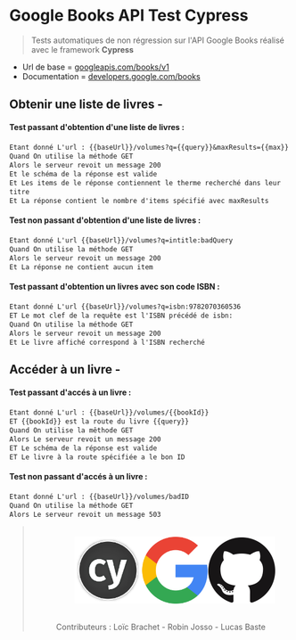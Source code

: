 # Google Books API Test Cypress
> Tests automatiques de non régression sur l'API Google Books réalisé avec le framework **Cypress**

- Url de base = [googleapis.com/books/v1](https://www.googleapis.com/books/v1)
- Documentation = [developers.google.com/books](https://developers.google.com/books)
## Obtenir une liste de livres -
#### Test passant d'obtention d'une liste de livres :
```
Etant donné L'url : {{baseUrl}}/volumes?q={{query}}&maxResults={{max}}
Quand On utilise la méthode GET
Alors le serveur revoit un message 200
Et le schéma de la réponse est valide
Et Les items de le réponse contiennent le therme recherché dans leur titre
Et La réponse contient le nombre d'items spécifié avec maxResults
```
#### Test non passant d'obtention d'une liste de livres :
```
Etant donné L'url {{baseUrl}}/volumes?q=intitle:badQuery
Quand On utilise la méthode GET
Alors le serveur revoit un message 200
Et La réponse ne contient aucun item
```
#### Test passant d'obtention un livres avec son code ISBN :
```
Etant donné L'url {{baseUrl}}/volumes?q=isbn:9782070360536
ET Le mot clef de la requête est l'ISBN précédé de isbn:
Quand On utilise la méthode GET
Alors le serveur revoit un message 200
Et Le livre affiché correspond à l'ISBN recherché
```
## Accéder à un livre -
#### Test passant d'accés à un livre :
```
Etant donné L'url : {{baseUrl}}/volumes/{{bookId}}
ET {{bookId}} est la route du livre {{query}}
Quand On utilise la mêthode GET
Alors Le serveur revoit un message 200
ET Le schéma de la réponse est valide
ET Le livre à la route spécifiée a le bon ID
```
#### Test non passant d'accés à un livre :
```
Etant donné L'url : {{baseUrl}}/volumes/badID  
Quand On utilise la méthode GET
Alors Le serveur revoit un message 503
```

> <div style="display: flex; justify-content: space-between; padding: 1.2rem 2.4rem 1.2rem 4.8rem"><img src= "assets/pics/Cypress-logo.png" height= 120 width= 120></img><img src= "assets/pics/Google-logo.png" height= 120 width= 120></img><img src= "assets/pics/GitHub-logo.png" height= 120 width= 120></img></div>
> <p align="center"> Contributeurs : Loïc Brachet - Robin Josso - Lucas Baste </p>